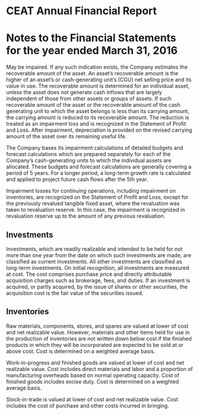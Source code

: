 # CEAT Annual Financial Report

# Notes to the Financial Statements for the year ended March 31, 2016

May be impaired. If any such indication exists, the Company estimates the recoverable amount of the asset. An asset’s recoverable amount is the higher of an asset’s or cash-generating unit’s (CGU) net selling price and its value in use. The recoverable amount is determined for an individual asset, unless the asset does not generate cash inflows that are largely independent of those from other assets or groups of assets. If such recoverable amount of the asset or the recoverable amount of the cash generating unit to which the asset belongs is less than its carrying amount, the carrying amount is reduced to its recoverable amount. The reduction is treated as an impairment loss and is recognized in the Statement of Profit and Loss. After impairment, depreciation is provided on the revised carrying amount of the asset over its remaining useful life.

The Company bases its impairment calculations of detailed budgets and forecast calculations which are prepared separately for each of the Company’s cash-generating units to which the individual assets are allocated. These budgets and forecast calculations are generally covering a period of 5 years. For a longer period, a long-term growth rate is calculated and applied to project future cash flows after the 5th year.

Impairment losses for continuing operations, including impairment on inventories, are recognized on the Statement of Profit and Loss, except for the previously revalued tangible fixed asset, where the revaluation was taken to revaluation reserve. In this case, the impairment is recognized in revaluation reserve up to the amount of any previous revaluation.

## Investments

Investments, which are readily realizable and intended to be held for not more than one year from the date on which such investments are made, are classified as current investments. All other investments are classified as long-term investments. On initial recognition, all investments are measured at cost. The cost comprises purchase price and directly attributable acquisition charges such as brokerage, fees, and duties. If an investment is acquired, or partly acquired, by the issue of shares or other securities, the acquisition cost is the fair value of the securities issued.

## Inventories

Raw materials, components, stores, and spares are valued at lower of cost and net realizable value. However, materials and other items held for use in the production of inventories are not written down below cost if the finished products in which they will be incorporated are expected to be sold at or above cost. Cost is determined on a weighted average basis.

Work-in-progress and finished goods are valued at lower of cost and net realizable value. Cost includes direct materials and labor and a proportion of manufacturing overheads based on normal operating capacity. Cost of finished goods includes excise duty. Cost is determined on a weighted average basis.

Stock-in-trade is valued at lower of cost and net realizable value. Cost includes the cost of purchase and other costs incurred in bringing.